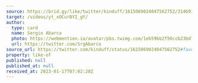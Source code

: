 ```yaml
---
source: https://brid.gy/like/twitter/kinduff/1615069024047562752/314691580
target: /videos/yt_xOCurBYI_gY/
author:
  type: card
  name: Sergio Abarca
  photo: https://webmention.io/avatar/pbs.twimg.com/1eb59bb2f50ccb23bd7e2ca0177a9410a2601eaacfeb2be99623af2ef014912d.jpg
  url: https://twitter.com/SrgAbarca
source_url: https://twitter.com/kinduff/status/1615069024047562752#favorited-by-314691580
property: like-of
published: null
published_at: null
received_at: 2023-01-17T07:02:20Z
---
```


